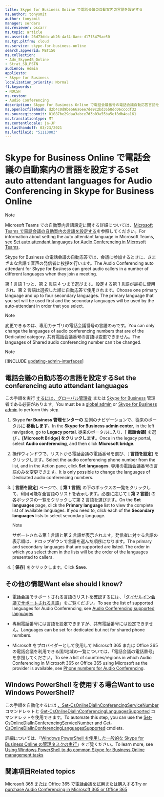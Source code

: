 ```yaml
---
title: Skype for Business Online で電話会議の自動案内の言語を設定する
ms.author: tonysmit
author: tonysmit
manager: serdars
ms.reviewer: oscarr
ms.topic: article
ms.assetid: 26d73dda-ab26-4af4-8aec-d17f3479ae50
ms.tgt.pltfrm: cloud
ms.service: skype-for-business-online
search.appverid: MET150
ms.collection:
- Adm_Skype4B_Online
- Strat_SB_PSTN
audience: Admin
appliesto:
- Skype for Business
localization_priority: Normal
f1.keywords:
- NOCSH
ms.custom:
- Audio Conferencing
description: Skype for Business Online で電話会議番号の電話会議自動応答言語を選択する方法について説明します。
ms.openlocfilehash: d2b4c0d9be666a6ee7de9c2bd36b8dd06cccdf32
ms.sourcegitcommit: 01087be29daa3abce7d3b03a55ba5ef8db4ca161
ms.translationtype: MT
ms.contentlocale: ja-JP
ms.lasthandoff: 03/23/2021
ms.locfileid: "51110003"
---
```

# <a name="set-auto-attendant-languages-for-audio-conferencing-in-skype-for-business-online"></a><span data-ttu-id="a1cbd-103">Skype for Business Online で電話会議の自動案内の言語を設定する</span><span class="sxs-lookup"><span data-stu-id="a1cbd-103">Set auto attendant languages for Audio Conferencing in Skype for Business Online</span></span>

> [!Note]
> <span data-ttu-id="a1cbd-104">Microsoft Teams での自動案内言語設定に関する詳細については、[Microsoft Teams で電話会議の自動案内の言語を設定する](/MicrosoftTeams/set-auto-attendant-languages-for-audio-conferencing-in-teams)を参照してください。</span><span class="sxs-lookup"><span data-stu-id="a1cbd-104">For information about setting the auto attendant language in Microsoft Teams, see [Set auto attendant languages for Audio Conferencing in Microsoft Teams](/MicrosoftTeams/set-auto-attendant-languages-for-audio-conferencing-in-teams).</span></span>

<span data-ttu-id="a1cbd-105">Skype for Business の電話会議の自動応答では、会議に参加するときに、さまざまな言語で音声の発信者に挨拶を行います。</span><span class="sxs-lookup"><span data-stu-id="a1cbd-105">The Audio Conferencing auto attendant for Skype for Business can greet audio callers in a number of different languages when they join a meeting.</span></span>
  
<span data-ttu-id="a1cbd-p101">第 1 言語 1 つと、第 2 言語 4 つまで選びます。設定する第 1 言語が最初に使用され、第 2 言語は選択した順に自動応答で使用されます。</span><span class="sxs-lookup"><span data-stu-id="a1cbd-p101">Choose one primary language and up to four secondary languages. The primary language that you set will be used first and the secondary languages will be used by the auto-attendant in order that you select.</span></span> 
  
> [!NOTE]
>  <span data-ttu-id="a1cbd-108">変更できるのは、専用カテゴリの電話会議番号の言語のみです。</span><span class="sxs-lookup"><span data-stu-id="a1cbd-108">You can only change the languages of audio conferencing numbers that are of the Dedicated category.</span></span> <span data-ttu-id="a1cbd-109">共有電話会議番号の言語は変更できません。</span><span class="sxs-lookup"><span data-stu-id="a1cbd-109">The languages of Shared audio conferencing number can't be changed.</span></span>

> [!NOTE]
> [!INCLUDE [updating-admin-interfaces](../includes/updating-admin-interfaces.md)]
  
## <a name="set-the-conferencing-auto-attendant-languages"></a><span data-ttu-id="a1cbd-110">電話会議の自動応答の言語を設定する</span><span class="sxs-lookup"><span data-stu-id="a1cbd-110">Set the conferencing auto attendant languages</span></span>

<span data-ttu-id="a1cbd-111">この手順を実行 [するには、グローバル管理者](https://support.office.com/article/da585eea-f576-4f55-a1e0-87090b6aaa9d) または [Skype for Business](https://support.office.com/article/da585eea-f576-4f55-a1e0-87090b6aaa9d) 管理者である必要があります。</span><span class="sxs-lookup"><span data-stu-id="a1cbd-111">You must be a [global admin](https://support.office.com/article/da585eea-f576-4f55-a1e0-87090b6aaa9d) or [Skype for Business admin](https://support.office.com/article/da585eea-f576-4f55-a1e0-87090b6aaa9d) to perform this step.</span></span>
    
1. <span data-ttu-id="a1cbd-112">Skype **for Business 管理センターの** 左側のナビゲーションで、従来のポータルに **移動します**。</span><span class="sxs-lookup"><span data-stu-id="a1cbd-112">In the **Skype for Business admin center**, in the left navigation, go to **Legacy portal**.</span></span> <span data-ttu-id="a1cbd-113">従来のポータルに入り、[ **電話会議]** を選び **、[Microsoft Bridge] をクリックします**。</span><span class="sxs-lookup"><span data-stu-id="a1cbd-113">Once in the legacy portal, select **Audio conferencing**, and then click **Microsoft bridge**.</span></span>
    
2. <span data-ttu-id="a1cbd-114">操作ウィンドウで、リストから電話会議の電話番号を選び、[ **言語を設定**] をクリックします。</span><span class="sxs-lookup"><span data-stu-id="a1cbd-114">Select the audio conferencing phone number from the list, and in the Action pane, click **Set languages**.</span></span> <span data-ttu-id="a1cbd-115">専用の電話会議番号の言語のみを変更できます。</span><span class="sxs-lookup"><span data-stu-id="a1cbd-115">It is only possible to change the languages of Dedicated audio conferencing numbers.</span></span>  
    
3. <span data-ttu-id="a1cbd-p105">[ **言語を設定**] ページで、[ **第 1 言語**] の下のボックスの一覧をクリックして、利用可能な全言語のリストを表示します。必要に応じて [ **第 2 言語**] の各ボックスの一覧をクリックして第 2 言語を選びます。</span><span class="sxs-lookup"><span data-stu-id="a1cbd-p105">On the **Set languages** page, click the **Primary language** list to view the complete list of available languages. If you need to, click each of the **Secondary languages** lists to select secondary language.</span></span>
    
    > [!NOTE]
    > <span data-ttu-id="a1cbd-p106">サポートされる第 1 言語と第 2 言語が表示されます。発信者に対する言語の表示順は、ドロップダウンで言語を選んだ順序になります。</span><span class="sxs-lookup"><span data-stu-id="a1cbd-p106">The primary and secondary languages that are supported are listed. The order in which you select them in the lists will be the order of the languages presented to callers.</span></span> 
  
4. <span data-ttu-id="a1cbd-120">[ **保存**] をクリックします。</span><span class="sxs-lookup"><span data-stu-id="a1cbd-120">Click **Save**.</span></span>
    
## <a name="want-else-should-i-know"></a><span data-ttu-id="a1cbd-121">その他の情報</span><span class="sxs-lookup"><span data-stu-id="a1cbd-121">Want else should I know?</span></span>

- <span data-ttu-id="a1cbd-122">電話会議でサポートされる言語のリストを確認するには、「[ダイヤルイン会議でサポートされる言語](/MicrosoftTeams/audio-conferencing-supported-languages)」をご覧ください。</span><span class="sxs-lookup"><span data-stu-id="a1cbd-122">To see the list of supported languages for Audio Conferencing, see [Audio Conferencing supported languages](/MicrosoftTeams/audio-conferencing-supported-languages).</span></span>
    
- <span data-ttu-id="a1cbd-123">専用電話番号には言語を設定できますが、共有電話番号には設定できません。</span><span class="sxs-lookup"><span data-stu-id="a1cbd-123">Languages can be set for dedicated but not for shared phone numbers.</span></span>
    
- <span data-ttu-id="a1cbd-124">Microsoft をプロバイダーとして使用して Microsoft 365 または Office 365 の電話会議を利用できる国/地域の一覧については[](phone-numbers-for-audio-conferencing.md)、「電話会議の電話番号」を参照してください。</span><span class="sxs-lookup"><span data-stu-id="a1cbd-124">To see a list of countries/regions in which Audio Conferencing in Microsoft 365 or Office 365 using Microsoft as the provider is available, see [Phone numbers for Audio Conferencing](phone-numbers-for-audio-conferencing.md).</span></span>
    
## <a name="want-to-use-windows-powershell"></a><span data-ttu-id="a1cbd-125">Windows PowerShell を使用する場合</span><span class="sxs-lookup"><span data-stu-id="a1cbd-125">Want to use Windows PowerShell?</span></span>

<span data-ttu-id="a1cbd-126">この手順を自動化するには [、Set-CsOnlineDialInConferencingServiceNumber](/powershell/module/skype/Set-CsOnlineDialInConferencingServiceNumber) コマンドレットと [Get-CsOnlineDialInConferencingLanguagesSupported](/powershell/module/skype/Get-CsOnlineDialInConferencingLanguagesSupported) コマンドレットを使用できます。</span><span class="sxs-lookup"><span data-stu-id="a1cbd-126">To automate this step, you can use the [Set-CsOnlineDialInConferencingServiceNumber](/powershell/module/skype/Set-CsOnlineDialInConferencingServiceNumber) and [Get-CsOnlineDialInConferencingLanguagesSupported](/powershell/module/skype/Get-CsOnlineDialInConferencingLanguagesSupported) cmdlets.</span></span>
  
<span data-ttu-id="a1cbd-127">詳細については、「[Windows PowerShell を使用した一般的な Skype for Business Online の管理タスクの実行](../set-up-your-computer-for-windows-powershell/set-up-your-computer-for-windows-powershell.md)」をご覧ください。</span><span class="sxs-lookup"><span data-stu-id="a1cbd-127">To learn more, see [Using Windows PowerShell to do common Skype for Business Online management tasks](../set-up-your-computer-for-windows-powershell/set-up-your-computer-for-windows-powershell.md)</span></span>
  
## <a name="related-topics"></a><span data-ttu-id="a1cbd-128">関連項目</span><span class="sxs-lookup"><span data-stu-id="a1cbd-128">Related topics</span></span>

[<span data-ttu-id="a1cbd-129">Microsoft 365 または Office 365 で電話会議を試用または購入する</span><span class="sxs-lookup"><span data-stu-id="a1cbd-129">Try or purchase Audio Conferencing in Microsoft 365 or Office 365</span></span>](../audio-conferencing-in-office-365/try-or-purchase-audio-conferencing-in-office-365.md)